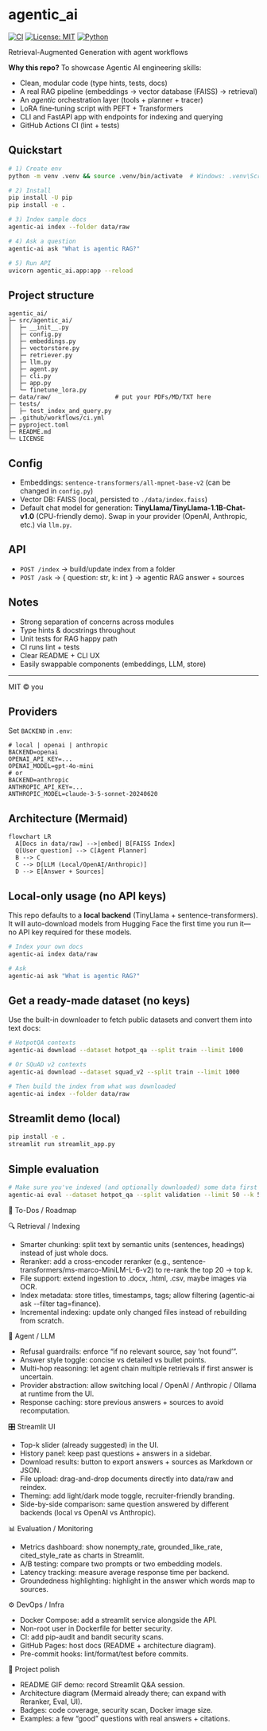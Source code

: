 # agentic_ai

[![CI](https://img.shields.io/github/actions/workflow/status/yourname/agentic-ai-lora/ci.yml?branch=main)]() [![License: MIT](https://img.shields.io/badge/License-MIT-yellow.svg)]() [![Python](https://img.shields.io/badge/python-3.9%2B-blue)]()



Retrieval-Augmented Generation with agent workflows

**Why this repo?** To showcase Agentic AI engineering skills:
- Clean, modular code (type hints, tests, docs)
- A real RAG pipeline (embeddings → vector database (FAISS) → retrieval)
- An *agentic* orchestration layer (tools + planner + tracer)
- LoRA fine‑tuning script with PEFT + Transformers
- CLI and FastAPI app with endpoints for indexing and querying
- GitHub Actions CI (lint + tests)

## Quickstart

```bash
# 1) Create env
python -m venv .venv && source .venv/bin/activate  # Windows: .venv\Scripts\activate

# 2) Install
pip install -U pip
pip install -e .

# 3) Index sample docs
agentic-ai index --folder data/raw

# 4) Ask a question
agentic-ai ask "What is agentic RAG?"

# 5) Run API
uvicorn agentic_ai.app:app --reload
```

## Project structure
```
agentic_ai/
├─ src/agentic_ai/
│  ├─ __init__.py
│  ├─ config.py
│  ├─ embeddings.py
│  ├─ vectorstore.py
│  ├─ retriever.py
│  ├─ llm.py
│  ├─ agent.py
│  ├─ cli.py
│  ├─ app.py
│  └─ finetune_lora.py
├─ data/raw/                  # put your PDFs/MD/TXT here
├─ tests/
│  ├─ test_index_and_query.py
├─ .github/workflows/ci.yml
├─ pyproject.toml
├─ README.md
└─ LICENSE
```

## Config
- Embeddings: `sentence-transformers/all-mpnet-base-v2` (can be changed in `config.py`)
- Vector DB: FAISS (local, persisted to `./data/index.faiss`)
- Default chat model for generation: **TinyLlama/TinyLlama-1.1B-Chat-v1.0** (CPU-friendly demo). Swap in your provider (OpenAI, Anthropic, etc.) via `llm.py`.

## API
- `POST /index` → build/update index from a folder
- `POST /ask` → { question: str, k: int } → agentic RAG answer + sources

## Notes
- Strong separation of concerns across modules
- Type hints & docstrings throughout
- Unit tests for RAG happy path
- CI runs lint + tests
- Clear README + CLI UX
- Easily swappable components (embeddings, LLM, store)

---

MIT © you


## Providers
Set `BACKEND` in `.env`:

```env
# local | openai | anthropic
BACKEND=openai
OPENAI_API_KEY=...
OPENAI_MODEL=gpt-4o-mini
# or
BACKEND=anthropic
ANTHROPIC_API_KEY=...
ANTHROPIC_MODEL=claude-3-5-sonnet-20240620
```

## Architecture (Mermaid)
```mermaid
flowchart LR
  A[Docs in data/raw] -->|embed| B[FAISS Index]
  Q[User question] --> C[Agent Planner]
  B --> C
  C --> D[LLM (Local/OpenAI/Anthropic)]
  D --> E[Answer + Sources]
```


## Local-only usage (no API keys)
This repo defaults to a **local backend** (TinyLlama + sentence-transformers). It will auto-download models from Hugging Face the first time you run it—no API key required for these models.

```bash
# Index your own docs
agentic-ai index data/raw

# Ask
agentic-ai ask "What is agentic RAG?"
```

## Get a ready-made dataset (no keys)
Use the built-in downloader to fetch public datasets and convert them into text docs:
```bash
# HotpotQA contexts
agentic-ai download --dataset hotpot_qa --split train --limit 1000

# Or SQuAD v2 contexts
agentic-ai download --dataset squad_v2 --split train --limit 1000

# Then build the index from what was downloaded
agentic-ai index --folder data/raw
```


## Streamlit demo (local)
```bash
pip install -e .
streamlit run streamlit_app.py
```

## Simple evaluation
```bash
# Make sure you've indexed (and optionally downloaded) some data first
agentic-ai eval --dataset hotpot_qa --split validation --limit 50 --k 5
```


📝 To-Dos / Roadmap

🔍 Retrieval / Indexing
- Smarter chunking: split text by semantic units (sentences, headings) instead of just whole docs.
- Reranker: add a cross-encoder reranker (e.g., sentence-transformers/ms-marco-MiniLM-L-6-v2) to re-rank the top 20 → top k.
- File support: extend ingestion to .docx, .html, .csv, maybe images via OCR.
- Index metadata: store titles, timestamps, tags; allow filtering (agentic-ai ask --filter tag=finance).
- Incremental indexing: update only changed files instead of rebuilding from scratch.

🧠 Agent / LLM
- Refusal guardrails: enforce “if no relevant source, say ‘not found’”.
- Answer style toggle: concise vs detailed vs bullet points.
- Multi-hop reasoning: let agent chain multiple retrievals if first answer is uncertain.
- Provider abstraction: allow switching local / OpenAI / Anthropic / Ollama at runtime from the UI.
- Response caching: store previous answers + sources to avoid recomputation.

🎛️ Streamlit UI
- Top-k slider (already suggested) in the UI.
- History panel: keep past questions + answers in a sidebar.
- Download results: button to export answers + sources as Markdown or JSON.
- File upload: drag-and-drop documents directly into data/raw and reindex.
- Theming: add light/dark mode toggle, recruiter-friendly branding.
- Side-by-side comparison: same question answered by different backends (local vs OpenAI vs Anthropic).

📊 Evaluation / Monitoring
- Metrics dashboard: show nonempty_rate, grounded_like_rate, cited_style_rate as charts in Streamlit.
- A/B testing: compare two prompts or two embedding models.
- Latency tracking: measure average response time per backend.
- Groundedness highlighting: highlight in the answer which words map to sources.

⚙️ DevOps / Infra
- Docker Compose: add a streamlit service alongside the API.
- Non-root user in Dockerfile for better security.
- CI: add pip-audit and bandit security scans.
- GitHub Pages: host docs (README + architecture diagram).
- Pre-commit hooks: lint/format/test before commits.

📂 Project polish
- README GIF demo: record Streamlit Q&A session.
- Architecture diagram (Mermaid already there; can expand with Reranker, Eval, UI).
- Badges: code coverage, security scan, Docker image size.
- Examples: a few “good” questions with real answers + citations.
